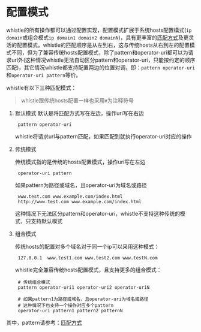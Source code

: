 # 配置模式

whistle的所有操作都可以通过配置实现，配置模式扩展于系统hosts配置模式(`ip domain`或组合模式`ip domain1 domain2 domainN`)，具有更丰富的[匹配方式](pattern.html)及更灵活的配置模式。whistle的匹配顺序是从左到右，这与传统hosts从右到左的配置模式不同，但为了兼容传统hosts配置模式，除了pattern和operator-uri都可以为请求url外(这种情况whistle无法自动区分pattern和operator-uri，只能按约定的顺序匹配)，其它情况whistle都支持配置两边的位置对调，即：`pattern operator-uri`和`operator-uri pattern`等价。

whistle有以下三种匹配模式：

> whistle跟传统hosts配置一样也采用`#`为注释符号

1. 默认模式
	默认是将匹配方式写在左边，操作uri写在右边
	
		pattern operator-uri
		
	whistle将请求url与pattern匹配，如果匹配到就执行operator-uri对应的操作

2. 传统模式

	传统模式指的是传统的hosts配置模式，操作uri写在左边
	
		operator-uri pattern
		
	如果pattern为路径或域名，且operator-uri为域名或路径
	
		www.test.com www.example.com/index.html
		http://www.test.com www.example.com/index.html
		
	这种情况下无法区分pattern和operator-uri，whistle不支持这种传统的模式，只支持默认模式
	
3. 组合模式

	传统hosts的配置对多个域名对于同一个ip可以采用这种模式：
	
		127.0.0.1  www.test1.com www.test2.com www.testN.com
		
	whistle完全兼容传统hosts配置模式，且支持更多的组合模式：
	
		# 传统组合模式
		pattern operator-uri1 operator-uri2 operator-uriN
		
		# 如果pattern1为路径或域名，且operator-uri为域名或路径
		# 这种情况下也支持一个操作对应多个pattern
		operator-uri pattern1 pattern2 patternN
		
其中，pattern请参考：[匹配方式](pattern.html)